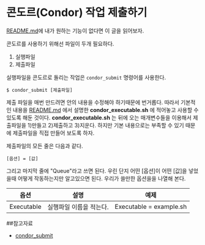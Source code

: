 # 콘도르(Condor) 작업 제출하기

[README.md](https://github.com/KUNPL/condor/blob/master/README.md)에 내가 원하는 기능이 없다면 이 글을 읽어보자.

콘도르를 사용하기 위해선 파일이 두개 필요하다.

1. 실행파일
1. 제출파일

실행파일을 콘도르로 돌리는 작업은 `condor_submit` 명령어를 사용한다.

    $ condor_submit [제출파일]
  
제출 파일을 매번 만드려면 안의 내용을 수정해야 하기때문에 번거롭다. 따라서 기본적인 내용을 [README.md](https://github.com/KUNPL/condor/blob/master/README.md) 에서 설명한 **condor_executable.sh** 에 적어놓고 사용할 수 있도록 해둔 것이다. **condor_executable.sh** 는 뒤에 오는 매개변수들을 이용해서 제출파일을 1)만들고 2)제출하고 3)지운다. 하지만 기본 내용으로는 부족할 수 있기 때문에 제출파일을 직접 만들어 보도록 하자.

제출파일의 모든 줄은 다음과 같다.

    [옵션] = [값]

그리고 마지막 줄에 "Queue"라고 쓰면 된다. 우린 단지 어떤 [옵션]이 어떤 [값]을 넣었을때 어떻게 작동하는지만 알고있으면 된다. 우리가 쓸만한 옵션을을 나열해 본다.

|옵션|설명|예제|
|:--:|----|----|
|Executable|실행파일 이름을 적는다.|Executable = example.sh|







##참고자료
+ [condor_submit](http://research.cs.wisc.edu/htcondor/manual/v8.0/condor_submit.html)
